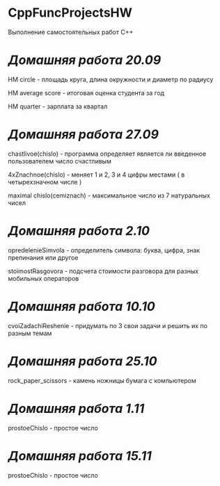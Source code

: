 # CppFuncProjectsHW
Выполнение самостоятельных работ C++

# _**Домашняя работа 20.09**_

HM circle - площадь круга, длина окружности и диаметр по радиусу

HM average score - итоговая оценка студента за год

HM quarter - зарплата за квартал

# _**Домашняя работа 27.09**_

chastlivoe(chislo) - программа определяет является ли введенное пользователем число счастливым 

4xZnachnoe(chislo) - меняет 1 и 2, 3 и 4 цифры местами ( в четырехзначном числе ) 

maximal chislo(cemiznach) - максимальное число из 7 натуральных чисел

# _**Домашняя работа 2.10**_

opredeleniеSimvola - определитель символа: буква, цифра, знак препинания или другое



stoimostRasgovora - подсчета стоимости разговора для разных мобильных операторов

# _**Домашняя работа 10.10**_

cvoiZadachiReshenie - придумать по 3 свои задачи и решить их по разным темам

# _**Домашняя работа 25.10**_

rock_paper_scissors - камень ножницы бумага с компьютером

# _**Домашняя работа 1.11**_

prostoeChislo - простое число

# _**Домашняя работа 15.11**_

prostoeChislo - простое число
